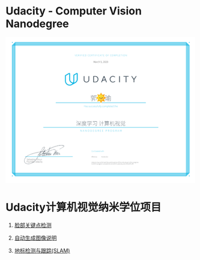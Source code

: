 # Udacity - Computer Vision Nanodegree

![CV](CVnd-certificate.png)

# Udacity计算机视觉纳米学位项目

1. [脸部关键点检测](https://github.com/pykwok/CV-Nanodegree/tree/master/P1-Facial-Keypoint-Detection)

2. [自动生成图像说明](https://github.com/pykwok/CV-Nanodegree/tree/master/P2-Automatic-Image-Captioning)

3. [地标检测与跟踪(SLAM)](https://github.com/pykwok/CV-Nanodegree/tree/master/P3-Landmark-Detection%26Tracking)

